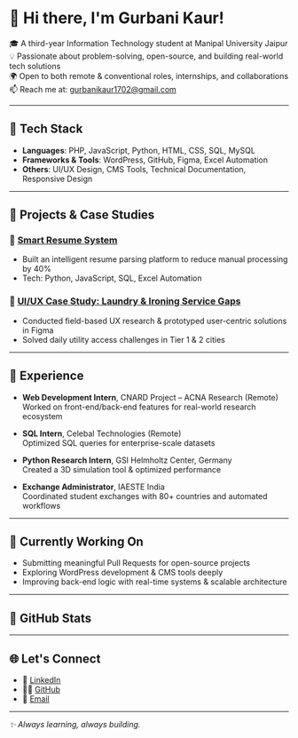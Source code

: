 # 👋 Hi there, I'm Gurbani Kaur!

🎓 A third-year Information Technology student at Manipal University Jaipur  
💡 Passionate about problem-solving, open-source, and building real-world tech solutions  
🌍 Open to both remote & conventional roles, internships, and collaborations  
📫 Reach me at: [gurbanikaur1702@gmail.com](mailto:gurbanikaur1702@gmail.com)

---

## 🚀 Tech Stack

- **Languages**: PHP, JavaScript, Python, HTML, CSS, SQL, MySQL  
- **Frameworks & Tools**: WordPress, GitHub, Figma, Excel Automation  
- **Others**: UI/UX Design, CMS Tools, Technical Documentation, Responsive Design

---

## 🧠 Projects & Case Studies

### 🔹 [Smart Resume System](#)
- Built an intelligent resume parsing platform to reduce manual processing by 40%
- Tech: Python, JavaScript, SQL, Excel Automation

### 🔹 [UI/UX Case Study: Laundry & Ironing Service Gaps](#)
- Conducted field-based UX research & prototyped user-centric solutions in Figma
- Solved daily utility access challenges in Tier 1 & 2 cities

---

## 💼 Experience

- **Web Development Intern**, CNARD Project – ACNA Research (Remote)  
  Worked on front-end/back-end features for real-world research ecosystem

- **SQL Intern**, Celebal Technologies (Remote)  
  Optimized SQL queries for enterprise-scale datasets

- **Python Research Intern**, GSI Helmholtz Center, Germany  
  Created a 3D simulation tool & optimized performance

- **Exchange Administrator**, IAESTE India  
  Coordinated student exchanges with 80+ countries and automated workflows

---

## 🌱 Currently Working On

- Submitting meaningful Pull Requests for open-source projects  
- Exploring WordPress development & CMS tools deeply  
- Improving back-end logic with real-time systems & scalable architecture

---

## 🧰 GitHub Stats

<!-- GitHub stats section hidden for now while I actively contribute to open-source! -->
---

## 🌐 Let's Connect

- 🔗 [LinkedIn](https://www.linkedin.com/in/gurbani-kaur-5a6788264/)
- 🧑‍💻 [GitHub](https://github.com/KaurGurbani)
- 📧 [Email](mailto:gurbanikaur1702@gmail.com)

---

_✨ Always learning, always building._
